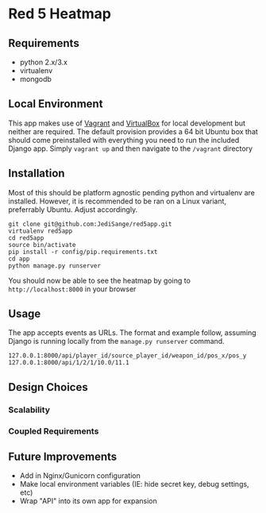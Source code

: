 # Red 5 Heatmap

## Requirements
- python 2.x/3.x
- virtualenv
- mongodb

## Local Environment
This app makes use of [Vagrant](https://www.vagrantup.com/) and [VirtualBox](https://www.virtualbox.org/) for local development but neither are required.  The default provision provides a 64 bit Ubuntu box that should come preinstalled with everything you need to run the included Django app.  Simply `vagrant up` and then navigate to the `/vagrant` directory

## Installation
Most of this should be platform agnostic pending python and virtualenv are installed.  However, it is recommended to be ran on a Linux variant, preferrably Ubuntu.  Adjust accordingly.

    git clone git@github.com:JediSange/red5app.git
    virtualenv red5app
    cd red5app
    source bin/activate
    pip install -r config/pip.requirements.txt
    cd app
    python manage.py runserver

You should now be able to see the heatmap by going to `http://localhost:8000` in your browser

## Usage
The app accepts events as URLs.  The format and example follow, assuming Django is running locally from the `manage.py runserver` command.

    127.0.0.1:8000/api/player_id/source_player_id/weapon_id/pos_x/pos_y
    127.0.0.1:8000/api/1/2/1/10.0/11.1

## Design Choices
### Scalability
### Coupled Requirements

## Future Improvements
- Add in Nginx/Gunicorn configuration
- Make local environment variables (IE: hide secret key, debug settings, etc)
- Wrap "API" into its own app for expansion